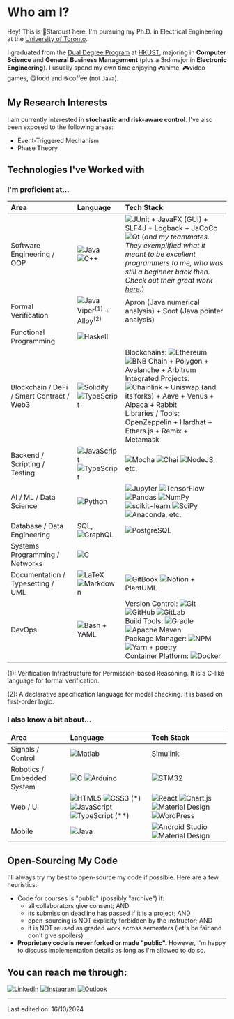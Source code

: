# Who am I?

Hey! This is :stars:Stardust here. I'm pursuing my Ph.D. in Electrical Engineering at the [University of Toronto](https://www.utoronto.ca/).

I graduated from the [Dual Degree Program](https://techmgmt.hkust.edu.hk/) at [HKUST](https://hkust.edu.hk/home), majoring in **Computer Science** and **General Business Management** (plus a 3rd major in **Electronic Engineering**).
I usually spend my own time enjoying :two_hearts:anime, :video_game:video games, :yum:food and :coffee:coffee (not `Java`).

## My Research Interests

I am currently interested in **stochastic and risk-aware control**. I've also been exposed to the following areas:
- Event-Triggered Mechanism
- Phase Theory

## Technologies I've Worked with

### I'm proficient at...

| Area | Language | Tech Stack |
| :--- | :--- | :--- |
| Software Engineering / OOP | ![Java](https://img.shields.io/badge/Java-%23ED8B00.svg?style=flat&logo=java&logoColor=white) <br/> ![C++](https://img.shields.io/badge/C++-%2300599C.svg?style=flat&logo=c%2B%2B&logoColor=white) | ![JUnit](https://img.shields.io/badge/JUnit5-25a162?style=flat&logo=JUnit5&logoColor=white) + JavaFX (GUI) + SLF4J + Logback + JaCoCo <br/> ![Qt](https://img.shields.io/badge/Qt-%23217346.svg?style=flat&logo=Qt&logoColor=white) (*and my teammates. They exemplified what it meant to be excellent programmers to me, who was still a beginner back then. Check out their great work [here](https://github.com/kkdlau/COMP2012H-OPERATION-H).*) |
| Formal Verification | ![Java](https://img.shields.io/badge/Java-%23ED8B00.svg?style=flat&logo=java&logoColor=white) <br/> Viper$^{(1)}$ + Alloy$^{(2)}$ | Apron (Java numerical analysis) + Soot (Java pointer analysis) |
| Functional Programming | ![Haskell](https://img.shields.io/badge/Haskell-5e5086?style=flat&logo=haskell&logoColor=white) | |
| Blockchain / DeFi / Smart Contract / Web3 | ![Solidity](https://img.shields.io/badge/Solidity-2980b9.svg?style=flat&logo=Solidity&logoColor=1c1c1c) ![TypeScript](https://img.shields.io/badge/TypeScript-%23007ACC.svg?style=flat&logo=typescript&logoColor=white) | Blockchains: ![Ethereum](https://img.shields.io/badge/Ethereum-151c2f.svg?style=flat&logo=ethereum&logoColor=8a92b2) ![BNB Chain](https://img.shields.io/badge/BNB_Chain-202733.svg?style=flat&logo=binance&logoColor=f0b809) + Polygon + Avalanche + Arbitrum <br/> Integrated Projects: ![Chainlink](https://img.shields.io/badge/Chainlink-white.svg?style=flat&logo=chainlink&logoColor=375bd2) + Uniswap (and its forks) + Aave + Venus + Alpaca + Rabbit <br/> Libraries / Tools: OpenZeppelin + Hardhat + Ethers.js + Remix + Metamask |
| Backend / Scripting / Testing | ![JavaScript](https://img.shields.io/badge/JavaScript-%23323330.svg?style=flat&logo=javascript&logoColor=%23F7DF1E) ![TypeScript](https://img.shields.io/badge/TypeScript-%23007ACC.svg?style=flat&logo=typescript&logoColor=white) | ![Mocha](https://img.shields.io/badge/Mocha-%238D6748?style=flat&logo=Mocha&logoColor=white) ![Chai](https://img.shields.io/badge/Chai-e9ce99?style=flat&logo=chai&logoColor=9b1b14) ![NodeJS](https://img.shields.io/badge/Node.js-%2343853D.svg?style=flat&logo=node.js&logoColor=white), etc. |
| AI / ML / Data Science | ![Python](https://img.shields.io/badge/Python-%2314354C.svg?style=flat&logo=python&logoColor=white) | ![Jupyter](https://img.shields.io/badge/Jupyter-%23F37626.svg?style=flat&logo=Jupyter&logoColor=white) ![TensorFlow](https://img.shields.io/badge/TensorFlow-%23FF6F00.svg?style=flat&logo=TensorFlow&logoColor=white) ![Pandas](https://img.shields.io/badge/Pandas-%23150458.svg?style=flat&logo=pandas&logoColor=white) ![NumPy](https://img.shields.io/badge/Numpy-%23013243.svg?style=flat&logo=numpy&logoColor=white) ![scikit-learn](https://img.shields.io/badge/scikit--learn-%23F7931E.svg?style=flat&logo=scikit-learn&logoColor=white) ![SciPy](https://img.shields.io/badge/SciPy-%230C55A5.svg?style=flat&logo=scipy&logoColor=%white) ![Anaconda](https://img.shields.io/badge/Anaconda-3eb049.svg?style=flat&logo=anaconda&logoColor=white), etc. |
| Database / Data Engineering | SQL, ![GraphQL](https://img.shields.io/badge/GraphQL-ffffff.svg?style=flat&logo=GraphQL&logoColor=E10098) | ![PostgreSQL](https://img.shields.io/badge/PostgreSQL-%23316192.svg?style=flat&logo=postgresql&logoColor=white) |
| Systems Programming / Networks | ![C](https://img.shields.io/badge/C-%2300599C.svg?style=flat&logo=c&logoColor=white) | |
| Documentation / Typesetting / UML | ![LaTeX](https://img.shields.io/badge/LaTeX-%23008080.svg?style=flat&logo=latex&logoColor=white) ![Markdown](https://img.shields.io/badge/Markdown-%23000000.svg?style=flat&logo=markdown&logoColor=white) | ![GitBook](https://img.shields.io/badge/GitBook-1c2e27.svg?style=flat&logo=GitBook&logoColor=white) ![Notion](https://img.shields.io/badge/Notion-%23000000.svg?style=flat&logo=notion&logoColor=white) + PlantUML |
| DevOps | ![Bash](https://img.shields.io/badge/Bash-%23121011.svg?style=flat&logo=gnu-bash&logoColor=white) + YAML | Version Control: ![Git](https://img.shields.io/badge/Git-%23F05033.svg?style=flat&logo=git&logoColor=white) ![GitHub](https://img.shields.io/badge/GitHub-%23121011.svg?style=flat&logo=github&logoColor=white) ![GitLab](https://img.shields.io/badge/GitLab-%23181717.svg?style=flat&logo=gitlab&logoColor=white) <br/> Build Tools: ![Gradle](https://img.shields.io/badge/Gradle-02303a?style=flat&logo=Gradle&logoColor=white) ![Apache Maven](https://img.shields.io/badge/Apache%20Maven-C71A36?style=flat&logo=Apache%20Maven&logoColor=white) <br/> Package Manager: ![NPM](https://img.shields.io/badge/NPM-%23000000.svg?style=flat&logo=npm&logoColor=white) ![Yarn](https://img.shields.io/badge/yarn-%232C8EBB.svg?style=flat&logo=yarn&logoColor=white) + poetry <br/> Container Platform: ![Docker](https://img.shields.io/badge/docker-%230db7ed.svg?style=flat&logo=docker&logoColor=white) |

(1): Verification Infrastructure for Permission-based Reasoning. It is a C-like language for formal verification.

(2): A declarative specification language for model checking. It is based on first-order logic.

### I also know a bit about...

| Area | Language | Tech Stack |
| :--- | :--- | :--- |
| Signals / Control | ![Matlab](https://img.shields.io/badge/Matlab-a83506.svg?style=flat&logo=MATLAB&logoColor=white) | Simulink |
| Robotics / Embedded System | ![C](https://img.shields.io/badge/C-%2300599C.svg?style=flat&logo=c&logoColor=white) ![Arduino](https://img.shields.io/badge/-Arduino-00979D?style=flat&logo=Arduino&logoColor=white) | ![STM32](https://img.shields.io/badge/STM32-03234b.svg?style=flat&logo=STMicroelectronics&logoColor=white) |
| Web / UI | ![HTML5](https://img.shields.io/badge/HTML5-000000?style=flat&logo=HTML5) ![CSS3](https://img.shields.io/badge/CSS3-%231572B6.svg?style=flat&logo=css3&logoColor=white) (*) ![JavaScript](https://img.shields.io/badge/JavaScript-%23323330.svg?style=flat&logo=javascript&logoColor=%23F7DF1E) ![TypeScript](https://img.shields.io/badge/TypeScript-%23007ACC.svg?style=flat&logo=typescript&logoColor=white) (**) | ![React](https://img.shields.io/badge/React-%2320232a.svg?style=flat&logo=react&logoColor=%2361DAFB) ![Chart.js](https://img.shields.io/badge/chart.js-F5788D.svg?style=flat&logo=chart.js&logoColor=white) ![Material Design](https://img.shields.io/badge/Material_Design-757575.svg?style=flat&logo=material-design&logoColor=black) ![WordPress](https://img.shields.io/badge/WordPress-%23117AC9.svg?style=flat&logo=WordPress&logoColor=white) |
| Mobile | ![Java](https://img.shields.io/badge/Java-%23ED8B00.svg?style=flat&logo=java&logoColor=white) | ![Android Studio](https://img.shields.io/badge/Android_Studio-6e6e6e.svg?style=flat&logo=androidstudio&logoColor=94c855) ![Material Design](https://img.shields.io/badge/Material_Design-757575.svg?style=flat&logo=material-design&logoColor=black) |

## Open-Sourcing My Code

I'll always try my best to open-source my code if possible.
Here are a few heuristics:

- Code for courses is "public" (possibly "archive") if:
  - all collaborators give consent; AND
  - its submission deadline has passed if it is a project; AND
  - open-sourcing is NOT explicity forbidden by the instructor; AND
  - it is NOT reused as graded work across semesters (let's be fair and don't give spoilers)
- **Proprietary code is never forked or made "public".** However, I'm happy to discuss implementation details as long as I'm allowed to do so.

<!-- ## Gaming:

![PlayStation 4](https://img.shields.io/badge/PlayStation%204-003791?style=flat&logo=playstation-4&logoColor=white)
![Switch](https://img.shields.io/badge/Switch-E60012?style=flat&logo=nintendo-switch&logoColor=white)

Games I really enjoyed: Sekiro, Bloodborne, Nioh, Monster Hunter series, Mario Bros series, BanG Dream... -->

## You can reach me through:

[![LinkedIn](https://img.shields.io/badge/LinkedIn-%230077B5.svg?style=flat&logo=linkedin&logoColor=white)](https://www.linkedin.com/in/calvin-kin-fung-li/)
[![Instagram](https://img.shields.io/badge/Instagram-%23E4405F.svg?style=flat&logo=Instagram&logoColor=white)](https://www.instagram.com/stardust_lid/)
<a href="mailto:calvinkf.li@mail.utoronto.ca">![Outlook](https://img.shields.io/badge/Microsoft_Outlook-0078D4?style=flat&logo=microsoft-outlook&logoColor=white)</a>

----
Last edited on: 16/10/2024
